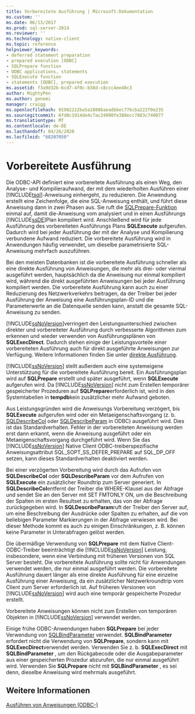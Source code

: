 ```yaml
---
title: Vorbereitete Ausführung | Microsoft-Dokumentation
ms.custom: ''
ms.date: 06/13/2017
ms.prod: sql-server-2014
ms.reviewer: ''
ms.technology: native-client
ms.topic: reference
helpviewer_keywords:
- deferred statement preparation
- prepared execution [ODBC]
- SQLPrepare function
- ODBC applications, statements
- SQLExecute function
- statements [ODBC], prepared execution
ms.assetid: f3a9d32b-6cd7-4f0c-b38d-c8ccc4ee40c3
author: MightyPen
ms.author: genemi
manager: craigg
ms.openlocfilehash: 01982222ba5a18086aeadbbec776cba222f0e235
ms.sourcegitcommit: 6fd8c1914de4c7ac24900fe388ecc7883c740077
ms.translationtype: MT
ms.contentlocale: de-DE
ms.lasthandoff: 04/26/2020
ms.locfileid: "68207050"
---
```

# <a name="prepared-execution"></a>Vorbereitete Ausführung
  Die ODBC-API definiert eine vorbereitete Ausführung als einen Weg, den Analyse- und Kompilieraufwand, der mit dem wiederholten Ausführen einer [!INCLUDE[tsql](../../../includes/tsql-md.md)]-Anweisung einhergeht, zu reduzieren. Die Anwendung erstellt eine Zeichenfolge, die eine SQL-Anweisung enthält, und führt diese Anweisung dann in zwei Phasen aus. Sie ruft die [SQLPrepare-Funktion](https://go.microsoft.com/fwlink/?LinkId=59360) einmal auf, damit die-Anweisung vom analysiert und in einen Ausführungs [!INCLUDE[ssDE](../../../includes/ssde-md.md)]Plan kompiliert wird. Anschließend wird für jede Ausführung des vorbereiteten Ausführungs Plans **SQLExecute** aufgerufen. Dadurch wird bei jeder Ausführung der mit der Analyse und Kompilierung verbundene Aufwand reduziert. Die vorbereitete Ausführung wird in Anwendungen häufig verwendet, um dieselbe parametrisierte SQL-Anweisung mehrfach auszuführen.  
  
 Bei den meisten Datenbanken ist die vorbereitete Ausführung schneller als eine direkte Ausführung von Anweisungen, die mehr als drei- oder viermal ausgeführt werden, hauptsächlich da die Anweisung nur einmal kompiliert wird, während die direkt ausgeführten Anweisungen bei jeder Ausführung kompiliert werden. Die vorbereitete Ausführung kann auch zu einer Reduzierung des Netzwerkverkehrs beitragen, da der Treiber bei jeder Ausführung der Anweisung eine Ausführungsplan-ID und die Parameterwerte an die Datenquelle senden kann, anstatt die gesamte SQL-Anweisung zu senden.  
  
 [!INCLUDE[ssNoVersion](../../../includes/ssnoversion-md.md)]verringert den Leistungsunterschied zwischen direkter und vorbereiteter Ausführung durch verbesserte Algorithmen zum erkennen und wieder verwenden von Ausführungsplänen von **SQLExecDirect**. Dadurch stehen einige der Leistungsvorteile einer vorbereiteten Ausführung auch für direkt ausgeführte Anweisungen zur Verfügung. Weitere Informationen finden Sie unter [direkte Ausführung](direct-execution.md).  
  
 [!INCLUDE[ssNoVersion](../../../includes/ssnoversion-md.md)] stellt außerdem auch eine systemeigene Unterstützung für die vorbereitete Ausführung bereit. Ein Ausführungsplan wird auf **SQLPrepare** erstellt und später ausgeführt, wenn **SQLExecute** aufgerufen wird. Da [!INCLUDE[ssNoVersion](../../../includes/ssnoversion-md.md)] nicht zum Erstellen temporärer gespeicherter Prozeduren auf **SQLPrepare**erforderlich ist, wird in den Systemtabellen in **tempdb**kein zusätzlicher mehr Aufwand geboten.  
  
 Aus Leistungsgründen wird die Anweisungs Vorbereitung verzögert, bis **SQLExecute** aufgerufen wird oder ein Metaeigenschaftsvorgang (z. b. [SQLDescribeCol](../../native-client-odbc-api/sqldescribecol.md) oder [SQLDescribeParam](../../native-client-odbc-api/sqldescribeparam.md) in ODBC) ausgeführt wird. Dies ist das Standardverhalten. Fehler in der vorbereiteten Anweisung werden erst dann erkannt, wenn die Anweisung ausgeführt oder ein Metaeigenschaftsvorgang durchgeführt wird. Wenn Sie das [!INCLUDE[ssNoVersion](../../../includes/ssnoversion-md.md)] Native Client ODBC-treiberspezifische Anweisungsattribut SQL_SOPT_SS_DEFER_PREPARE auf SQL_DP_OFF setzen, kann dieses Standardverhalten deaktiviert werden.  
  
 Bei einer verzögerten Vorbereitung wird durch das Aufrufen von **SQLDescribeCol** oder **SQLDescribeParam** vor dem Aufrufen von **SQLExecute** ein zusätzlicher Roundtrip zum Server generiert. In **SQLDescribeCol**entfernt der Treiber die WHERE-Klausel aus der Abfrage und sendet Sie an den Server mit SET FMTONLY ON, um die Beschreibung der Spalten im ersten Resultset zu erhalten, das von der Abfrage zurückgegeben wird. In **SQLDescribeParam**ruft der Treiber den Server auf, um eine Beschreibung der Ausdrücke oder Spalten zu erhalten, auf die von beliebigen Parameter Markierungen in der Abfrage verwiesen wird. Bei dieser Methode kommt es auch zu einigen Einschränkungen, z. B. können keine Parameter in Unterabfragen gelöst werden.  
  
 Die übermäßige Verwendung von **SQLPrepare** mit dem Native Client-ODBC-Treiber beeinträchtigt die [!INCLUDE[ssNoVersion](../../../includes/ssnoversion-md.md)] Leistung, insbesondere, wenn eine Verbindung mit früheren Versionen von SQL Server besteht. Die vorbereitete Ausführung sollte nicht für Anwendungen verwendet werden, die nur einmal ausgeführt werden. Die vorbereitete Ausführung dauert länger als eine direkte Ausführung für eine einzelne Ausführung einer Anweisung, da ein zusätzlicher Netzwerkroundtrip vom Client zum Server erforderlich ist. Auf früheren Versionen von [!INCLUDE[ssNoVersion](../../../includes/ssnoversion-md.md)] wird auch eine temporär gespeicherte Prozedur erstellt.  
  
 Vorbereitete Anweisungen können nicht zum Erstellen von temporären Objekten in [!INCLUDE[ssNoVersion](../../../includes/ssnoversion-md.md)] verwendet werden.  
  
 Einige frühe ODBC-Anwendungen haben **SQLPrepare** bei jeder Verwendung von [SQLBindParameter](../../native-client-odbc-api/sqlbindparameter.md) verwendet. **SQLBindParameter** erfordert nicht die Verwendung von **SQLPrepare**, sondern kann mit **SQLExecDirect**verwendet werden. Verwenden Sie z. b. **SQLExecDirect** mit **SQLBindParameter** , um den Rückgabecode oder die Ausgabeparameter aus einer gespeicherten Prozedur abzurufen, die nur einmal ausgeführt wird. Verwenden Sie **SQLPrepare** nicht mit **SQLBindParameter** , es sei denn, dieselbe Anweisung wird mehrmals ausgeführt.  
  
## <a name="see-also"></a>Weitere Informationen  
 [Ausführen von Anweisungen &#40;ODBC-&#41;](executing-statements-odbc.md)  
  
  
